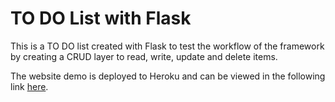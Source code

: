 # TO DO List with Flask

This is a TO DO list created with Flask to test the workflow of the framework by creating a CRUD layer to read, write, update and delete items.

The website demo is deployed to Heroku and can be viewed in the following link [here](https://flask-intro-1010.herokuapp.com/).
